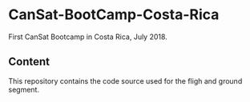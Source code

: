 # CanSat-BootCamp-Costa-Rica
First CanSat Bootcamp in Costa Rica, July 2018.


## Content
This repository contains the code source used for the fligh and ground segment.

